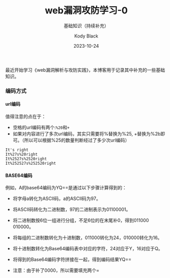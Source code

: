 ﻿---
layout:     post
title:      web漏洞攻防学习-0
subtitle:   基础知识（持续补充）
date:       2023-10-24
author:     Kody Black
header-img: img/post-bg-normal.jpg
catalog: true
tags:
    - web

---

最近开始学习《web漏洞解析与攻防实践》，本博客用于记录其中补充的一些基础知识。

### 编码方式

#### url编码

值得注意的点在于：

- 空格的url编码有两个:`%20`和`+`
- 如果对内容进行了多次url编码，其实只需要将%替换为%25, +替换为%2b即可。（所以可以根据%25的数量判断经过了多少次url编码）

```
It's right
It%27s%20right
It%2527s%2520right
It%252527s%252520right
```

#### BASE64编码

例如，A的base64编码为YQ==是通过以下步骤计算得到的：

- 将字母a转化为ASCII码，a的ASCII码为97。

- 将ASCII码转化为二进制数，97的二进制表示为01100001。
- 将二进制数按6位一组进行分组，不足6位的在末尾补0，得到011000 010000。
- 将每组的二进制数转化为十进制数，011000转化为24，010000转化为16。
- 将十进制数转化为Base64编码表中对应的字符，24对应于Y，16对应于Q。
- 将得到的Base64编码字符拼接在一起，得到编码结果YQ== 
- 注意：由于补了0000，所以需要填充两个=



